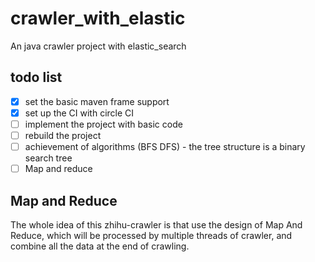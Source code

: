 # crawler_with_elastic
An java crawler project with elastic_search

## todo list
- [x] set the basic maven frame support
- [x] set up the CI with circle CI
- [ ] implement the project with basic code
- [ ] rebuild the project
- [ ] achievement of algorithms (BFS DFS) - the tree structure is a binary search tree
- [ ] Map and reduce

## Map and Reduce
The whole idea of this zhihu-crawler is that use the design of Map And Reduce, which will be
processed by multiple threads of crawler, and combine all the data at the end of crawling.